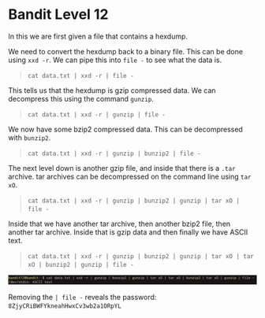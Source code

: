 # Bandit Level 12

In this we are first given a file that contains a hexdump.

We need to convert the hexdump back to a binary file. This can be done using `xxd -r`. We can pipe this into `file -` to see what the data is.
> `cat data.txt | xxd -r | file -`

This tells us that the hexdump is gzip compressed data. We can decompress this using the command `gunzip`.
> `cat data.txt | xxd -r | gunzip | file -`

We now have some bzip2 compressed data. This can be decompressed with `bunzip2`.
> `cat data.txt | xxd -r | gunzip | bunzip2 | file -`

The next level down is another gzip file, and inside that there is a `.tar` archive. tar archives can be decompressed on the command line using `tar xO`.
> `cat data.txt | xxd -r | gunzip | bunzip2 | gunzip | tar xO | file -`

Inside that we have another tar archive, then another bzip2 file, then another tar archive. Inside that is gzip data and then finally we have ASCII text.
> `cat data.txt | xxd -r | gunzip | bunzip2 | gunzip | tar xO | tar xO | bunzip2 | gunzip | file -`

![bandit12-ascii.png](../src/bandit12-ascii.png)

Removing the `| file -` reveals the password: `8ZjyCRiBWFYkneahHwxCv3wb2a1ORpYL`
